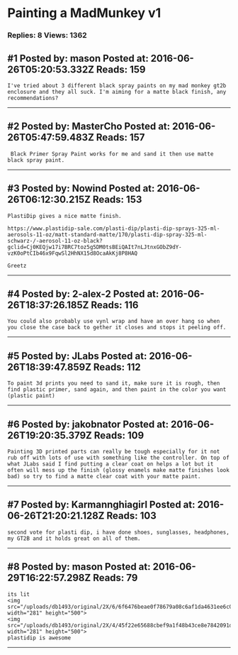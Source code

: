 # Painting a MadMunkey v1

### Replies: 8 Views: 1362

## \#1 Posted by: mason Posted at: 2016-06-26T05:20:53.332Z Reads: 159

```
I've tried about 3 different black spray paints on my mad monkey gt2b enclosure and they all suck. I'm aiming for a matte black finish, any recommendations?
```

---
## \#2 Posted by: MasterCho Posted at: 2016-06-26T05:47:59.483Z Reads: 157

```
 Black Primer Spray Paint works for me and sand it then use matte black spray paint.
```

---
## \#3 Posted by: Nowind Posted at: 2016-06-26T06:12:30.215Z Reads: 153

```
PlastiDip gives a nice matte finish.

https://www.plastidip-sale.com/plasti-dip/plasti-dip-sprays-325-ml-aerosols-11-oz/matt-standard-matte/170/plasti-dip-spray-325-ml-schwarz-/-aerosol-11-oz-black?gclid=Cj0KEQjw17i7BRC7toz5g5DM0tsBEiQAIt7nLJtnxGObZ9dY-vzK0oPtCIb46x9FqwSl2HhNX15d8OcaAkKj8P8HAQ

Greetz
```

---
## \#4 Posted by: 2-alex-2 Posted at: 2016-06-26T18:37:26.185Z Reads: 116

```
You could also probably use vynl wrap and have an over hang so when you close the case back to gether it closes and stops it peeling off.
```

---
## \#5 Posted by: JLabs Posted at: 2016-06-26T18:39:47.859Z Reads: 112

```
To paint 3d prints you need to sand it, make sure it is rough, then find plastic primer, sand again, and then paint in the color you want (plastic paint)
```

---
## \#6 Posted by: jakobnator Posted at: 2016-06-26T19:20:35.379Z Reads: 109

```
Painting 3D printed parts can really be tough especially for it not rub off with lots of use with something like the controller. On top of what JLabs said I find putting a clear coat on helps a lot but it often will mess up the finish (glossy enamels make matte finishes look bad) so try to find a matte clear coat with your matte paint.
```

---
## \#7 Posted by: Karmannghiagirl Posted at: 2016-06-26T21:20:21.128Z Reads: 103

```
second vote for plasti dip, i have done shoes, sunglasses, headphones, my GT2B and it holds great on all of them.
```

---
## \#8 Posted by: mason Posted at: 2016-06-29T16:22:57.298Z Reads: 79

```
its lit
<img src="/uploads/db1493/original/2X/6/6f6476beae0f78679a08c6af1da4631ee6c0f816.jpg" width="281" height="500">
<img src="/uploads/db1493/original/2X/4/45f22e65688cbef9a1f48b43ce8e7842091dbfb4.jpg" width="281" height="500">
plastidip is awesome
```

---
